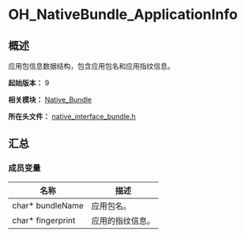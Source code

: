 # OH_NativeBundle_ApplicationInfo
<!--Kit: Ability Kit-->
<!--Subsystem: BundleManager-->
<!--Owner: @wang19954-->
<!--SE: @hanfeng6; @lihaitao-->
<!--TSE: @kongjing2-->

## 概述

应用包信息数据结构，包含应用包名和应用指纹信息。

**起始版本：** 9

**相关模块：** [Native_Bundle](capi-native-bundle.md)

**所在头文件：** [native_interface_bundle.h](capi-native-interface-bundle-h.md)

## 汇总

### 成员变量

| 名称 | 描述 |
| -- | -- |
| char* bundleName | 应用包名。 |
| char* fingerprint | 应用的指纹信息。 |
